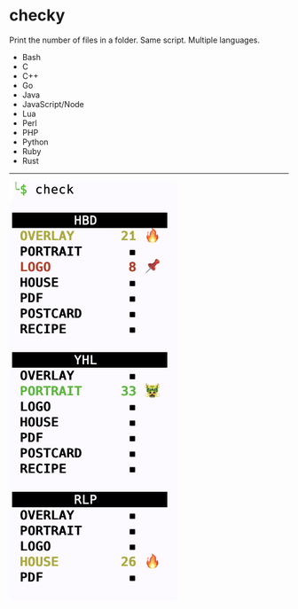 # checky
Print the number of files in a folder.  Same script. Multiple languages.

- Bash
- C
- C++
- Go
- Java
- JavaScript/Node
- Lua
- Perl
- PHP
- Python
- Ruby
- Rust

---

![checky](https://github.com/jaschon/checky/blob/main/_screenshots/main.png?raw=true)
